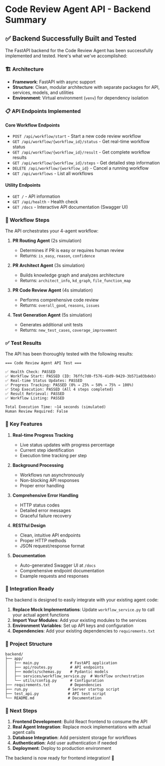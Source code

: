# Code Review Agent API - Backend Summary

## ✅ Backend Successfully Built and Tested

The FastAPI backend for the Code Review Agent has been successfully implemented and tested. Here's what we've accomplished:

### 🏗️ Architecture
- **Framework**: FastAPI with async support
- **Structure**: Clean, modular architecture with separate packages for API, services, models, and utilities
- **Environment**: Virtual environment (`venv`) for dependency isolation

### 📋 API Endpoints Implemented

#### Core Workflow Endpoints
- `POST /api/workflow/start` - Start a new code review workflow
- `GET /api/workflow/{workflow_id}/status` - Get real-time workflow status
- `GET /api/workflow/{workflow_id}/result` - Get complete workflow results
- `GET /api/workflow/{workflow_id}/steps` - Get detailed step information
- `DELETE /api/workflow/{workflow_id}` - Cancel a running workflow
- `GET /api/workflows` - List all workflows

#### Utility Endpoints
- `GET /` - API information
- `GET /api/health` - Health check
- `GET /docs` - Interactive API documentation (Swagger UI)

### 🔄 Workflow Steps
The API orchestrates your 4-agent workflow:

1. **PR Routing Agent** (2s simulation)
   - Determines if PR is easy or requires human review
   - Returns: `is_easy`, `reason`, `confidence`

2. **PR Architect Agent** (3s simulation)
   - Builds knowledge graph and analyzes architecture
   - Returns: `architect_info`, `kd_graph`, `file_function_map`

3. **PR Code Review Agent** (4s simulation)
   - Performs comprehensive code review
   - Returns: `overall_good`, `reasons`, `issues`

4. **Test Generation Agent** (5s simulation)
   - Generates additional unit tests
   - Returns: `new_test_cases`, `coverage_improvement`

### ✅ Test Results
The API has been thoroughly tested with the following results:

```
=== Code Review Agent API Test ===

✅ Health Check: PASSED
✅ Workflow Start: PASSED (ID: 76ffc7d0-f576-41d9-9429-3b571a03bdeb)
✅ Real-time Status Updates: PASSED
✅ Progress Tracking: PASSED (0% → 25% → 50% → 75% → 100%)
✅ Step Execution: PASSED (All 4 steps completed)
✅ Result Retrieval: PASSED
✅ Workflow Listing: PASSED

Total Execution Time: ~14 seconds (simulated)
Human Review Required: False
```

### 🚀 Key Features

1. **Real-time Progress Tracking**
   - Live status updates with progress percentage
   - Current step identification
   - Execution time tracking per step

2. **Background Processing**
   - Workflows run asynchronously
   - Non-blocking API responses
   - Proper error handling

3. **Comprehensive Error Handling**
   - HTTP status codes
   - Detailed error messages
   - Graceful failure recovery

4. **RESTful Design**
   - Clean, intuitive API endpoints
   - Proper HTTP methods
   - JSON request/response format

5. **Documentation**
   - Auto-generated Swagger UI at `/docs`
   - Comprehensive endpoint documentation
   - Example requests and responses

### 🔧 Integration Ready

The backend is designed to easily integrate with your existing agent code:

1. **Replace Mock Implementations**: Update `workflow_service.py` to call your actual agent functions
2. **Import Your Modules**: Add your existing modules to the services
3. **Environment Variables**: Set up API keys and configuration
4. **Dependencies**: Add your existing dependencies to `requirements.txt`

### 📁 Project Structure
```
backend/
├── app/
│   ├── main.py              # FastAPI application
│   ├── api/routes.py        # API endpoints
│   ├── models/schemas.py    # Pydantic models
│   ├── services/workflow_service.py  # Workflow orchestration
│   └── utils/config.py      # Configuration
├── requirements.txt         # Dependencies
├── run.py                  # Server startup script
├── test_api.py             # API test script
└── README.md               # Documentation
```

### 🎯 Next Steps

1. **Frontend Development**: Build React frontend to consume the API
2. **Real Agent Integration**: Replace mock implementations with actual agent calls
3. **Database Integration**: Add persistent storage for workflows
4. **Authentication**: Add user authentication if needed
5. **Deployment**: Deploy to production environment

The backend is now ready for frontend integration! 🚀 